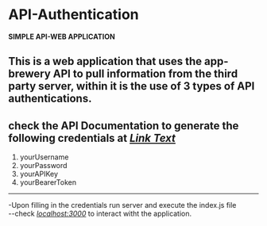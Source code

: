 # API-Authentication  
**SIMPLE API-WEB APPLICATION**   

This is a web application that uses the app-brewery API to pull information from the third party server, within it is the use of 3 types of API authentications.  
---------------------------------------------------------------
## check the API Documentation to generate the following credentials at _[Link Text](https://secrets-api.appbrewery.com/)_
1. yourUsername 
2. yourPassword 
3. yourAPIKey 
4. yourBearerToken 
---------------------------------------------------------------
-Upon filling in the credentials run server and execute the index.js file  
--check _[localhost:3000](https://localhost:3000/)_ to interact witht the application.
